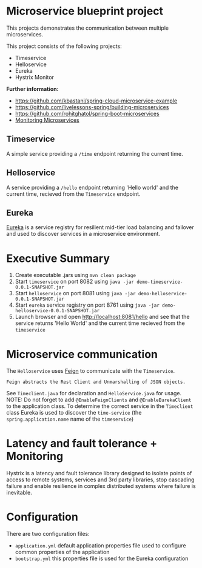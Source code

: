 # Microservice blueprint project

This projects demonstrates the communication between multiple microservices.

This project consists of the following projects:

* Timeservice
* Helloservice
* Eureka
* Hystrix Monitor

**Further information:**

* https://github.com/kbastani/spring-cloud-microservice-example
* https://github.com/livelessons-spring/building-microservices
* https://github.com/rohitghatol/spring-boot-microservices
* [Monitoring Microservices](http://www.informit.com/articles/article.aspx?p=2437436)

## Timeservice
A simple service providing a `/time` endpoint returning the current time.

## Helloservice
A service providing a `/hello` endpoint returning 'Hello world' and the current time, recieved from the `Timeservice` endpoint.

## Eureka
[Eureka](https://github.com/Netflix/eureka) is a service registry for resilient mid-tier load balancing and failover and used to discover services in a microservice environment.

# Executive Summary

1. Create executable .jars using `mvn clean package`
2. Start `timeservice` on port 8082 using `java -jar demo-timeservice-0.0.1-SNAPSHOT.jar`
3. Start `helloservice` on port 8081 using `java -jar demo-helloservice-0.0.1-SNAPSHOT.jar`
3. Start `eureka` service registry on port 8761 using `java -jar demo-helloservice-0.0.1-SNAPSHOT.jar`
4. Launch browser and open [http://localhost:8081/hello](http://localhost:8081/hello) and see that the service returns 'Hello World' and the current time recieved from the `timeservice`

# Microservice communication

The `Helloservice` uses [Feign](https://github.com/Netflix/feign) to communicate with the `Timeservice`.

    Feign abstracts the Rest Client and Unmarshalling of JSON objects.
    
See `Timeclient.java` for declaration and `HelloService.java` for usage. NOTE: Do not forget to add `@EnableFeignClients` and `@EnableEurekaClient` to the application class. To determine the correct service in the `Timeclient` class Eureka is used to discover the `time-service` (the `spring.application.name` name of the `timeservice`)

# Latency and fault tolerance + Monitoring
Hystrix is a latency and fault tolerance library designed to isolate points of access to remote systems, services and 3rd party libraries, stop cascading failure and enable resilience in complex distributed systems where failure is inevitable.

# Configuration
There are two configuration files:

* `application.yml` default application properties file used to configure common properties of the application
* `bootstrap.yml` this properties file is used for the Eureka configuration